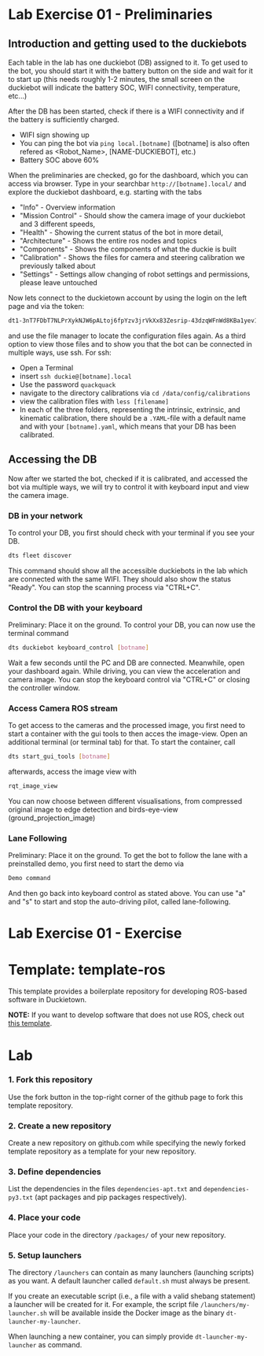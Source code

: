 # Lab Exercise 01 - Preliminaries

## Introduction and getting used to the duckiebots

Each table in the lab has one duckiebot (DB) assigned to it. To get used to the bot, you should start it with the battery button on the side and wait for it to start up (this needs roughly 1-2 minutes, the small screen on the duckiebot will indicate the battery SOC, WIFI connectivity, temperature, etc...)

After the DB has been started, check if there is a WIFI connectivity and if the battery is sufficiently charged. 
- WIFI sign showing up
- You can ping the bot via `ping local.[botname]` ([botname] is also often refered as <Robot_Name>, [NAME-DUCKIEBOT], etc.)
- Battery SOC above 60%

When the preliminaries are checked, go for the dashboard, which you can access via browser. Type in your searchbar `http://[botname].local/` and explore the duckiebot dashboard, e.g. starting with the tabs 
- "Info" - Overview information
- "Mission Control" - Should show the camera image of your duckiebot and 3 different speeds,
- "Health" - Showing the current status of the bot in more detail,
- "Architecture" - Shows the entire ros nodes and topics
- "Components" - Shows the components of what the duckie is built
- "Calibration" - Shows the files for camera and steering calibration we previously talked about
- "Settings" - Settings allow changing of robot settings and permissions, please leave untouched


Now lets connect to the duckietown account by using the login on the left page and via the token: 
```bash
dt1-3nT7FDbT7NLPrXykNJW6pALtoj6fpYzv3jrVkXx83Zesrip-43dzqWFnWd8KBa1yev1g3UKnzVxZkkTbfWMUqx9kXEP4RMmfsTY4hSd7G6s5Fa53dp
```
and use the file manager to locate the configuration files again.
As a third option to view those files and to show you that the bot can be connected in multiple ways, use ssh.
For ssh:
- Open a Terminal
- insert `ssh duckie@[botname].local`
- Use the password `quackquack`
- navigate to the directory calibrations via `cd /data/config/calibrations`
- view the calibration files with `less [filename]`
- In each of the three folders, representing the intrinsic, extrinsic, and kinematic calibration, there should be a `.YAML`-file with a default name and with your `[botname].yaml`, which means that your DB has been calibrated.

## Accessing the DB
Now after we started the bot, checked if it is calibrated, and accessed the bot via multiple ways, we will try to control it with keyboard input and view the camera image.

### DB in your network
To control your DB, you first should check with your terminal if you see your DB.
```bash
dts fleet discover
```
This command should show all the accessible duckiebots in the lab which are connected with the same WIFI. They should also show the status "Ready". You can stop the scanning process via "CTRL+C".

### Control the DB with your keyboard
Preliminary: Place it on the ground.
To control your DB, you can now use the terminal command 
```bash
dts duckiebot keyboard_control [botname]
```
Wait a few seconds until the PC and DB are connected. Meanwhile, open your dashboard again. While driving, you can view the acceleration and camera image. You can stop the keyboard control via "CTRL+C" or closing the controller window.

### Access Camera ROS stream
To get access to the cameras and the processed image, you first need to start a container with the gui tools to then acces the image-view.
Open an additional terminal (or terminal tab) for that.
To start the container, call
```bash
dts start_gui_tools [botname]
```
afterwards, access the image view with
```bash
rqt_image_view
```
You can now choose between different visualisations, from compressed original image to edge detection and birds-eye-view (ground_projection_image)

### Lane Following
Preliminary: Place it on the ground.
To get the bot to follow the lane with a preinstalled demo, you first need to start the demo via 
```bash
Demo command
```
And then go back into keyboard control as stated above. You can use "a" and "s" to start and stop the auto-driving pilot, called lane-following. 

# Lab Exercise 01 - Exercise


# Template: template-ros

This template provides a boilerplate repository
for developing ROS-based software in Duckietown.

**NOTE:** If you want to develop software that does not use
ROS, check out [this template](https://github.com/duckietown/template-basic).


# Lab

### 1. Fork this repository

Use the fork button in the top-right corner of the github page to fork this template repository.


### 2. Create a new repository

Create a new repository on github.com while
specifying the newly forked template repository as
a template for your new repository.


### 3. Define dependencies

List the dependencies in the files `dependencies-apt.txt` and
`dependencies-py3.txt` (apt packages and pip packages respectively).


### 4. Place your code

Place your code in the directory `/packages/` of
your new repository.


### 5. Setup launchers

The directory `/launchers` can contain as many launchers (launching scripts)
as you want. A default launcher called `default.sh` must always be present.

If you create an executable script (i.e., a file with a valid shebang statement)
a launcher will be created for it. For example, the script file 
`/launchers/my-launcher.sh` will be available inside the Docker image as the binary
`dt-launcher-my-launcher`.

When launching a new container, you can simply provide `dt-launcher-my-launcher` as
command.
